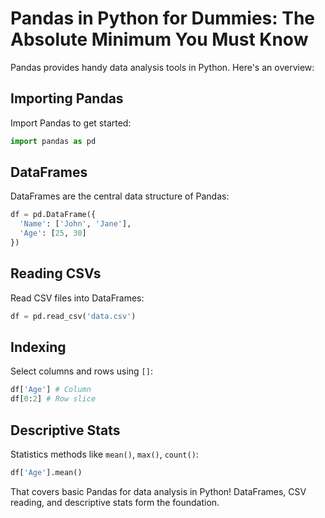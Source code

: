 # Pandas in Python for Dummies: The Absolute Minimum You Must Know

Pandas provides handy data analysis tools in Python. Here's an overview:

## Importing Pandas

Import Pandas to get started:

```python
import pandas as pd
```

## DataFrames

DataFrames are the central data structure of Pandas:

```python
df = pd.DataFrame({
  'Name': ['John', 'Jane'],
  'Age': [25, 30] 
})
```

## Reading CSVs

Read CSV files into DataFrames:

```python 
df = pd.read_csv('data.csv')
```

## Indexing

Select columns and rows using `[]`:

```python
df['Age'] # Column
df[0:2] # Row slice 
```

## Descriptive Stats

Statistics methods like `mean()`, `max()`, `count()`:

```python
df['Age'].mean()
```  

That covers basic Pandas for data analysis in Python! DataFrames, CSV reading, and descriptive stats form the foundation.